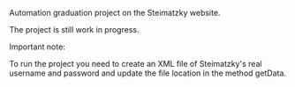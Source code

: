 Automation graduation project on the Steimatzky website.

The project is still work in progress.

Important note:

To run the project you need to create an XML file of Steimatzky's real username and password and update the file location in the method getData.